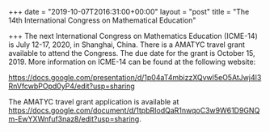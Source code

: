 +++
date = "2019-10-07T2016:31:00+00:00"
layout = "post"
title = "The 14th International Congress on Mathematical Education"

+++
The next International Congress on Mathematics Education (ICME-14) is July 12-17, 2020, in Shanghai, China. There is a AMATYC travel grant 
available to attend the Congress. The due date for the grant is October 15, 2019. More information on ICME-14 can be found at the following website:<br>

https://docs.google.com/presentation/d/1p04aT4mbizzXQvwl5eO5AtJwj4l3RnVfcwbPOpd0yP4/edit?usp=sharing

The AMATYC travel grant application is available at https://docs.google.com/document/d/1tpbRIodQaR1nwqoC3w9W61D9GNQm-EwYXWnfuf3naz8/edit?usp=sharing.
